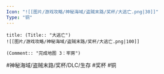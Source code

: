 ```yaml
---
Icon: "![[图片/游戏攻略/神秘海域/盗贼末路/奖杯/大逃亡.png|30]]"
Type: "铜"
---
```

```ad-common-bronze-trophy
title: (Title:: "大逃亡")
![[图片/游戏攻略/神秘海域/盗贼末路/奖杯/大逃亡.png|100]]

(Comment:: "完成地图 3：牢房")
```

#神秘海域/盗贼末路/奖杯/DLC/生存 #奖杯 #铜
